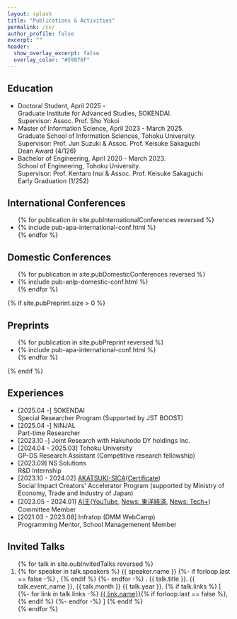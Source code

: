 ```yaml
---
layout: splash
title: "Publications & Activities"
permalink: /cv/
author_profile: false
excerpt: ""
header:
  show_overlay_excerpt: false
  overlay_color: "#59876F"
---
```


## Education
- Doctoral Student, April 2025 - <br>Graduate Institute for Advanced Studies, SOKENDAI.<br>Supervisor: Assoc. Prof. Sho Yokoi<br>
- Master of Information Science, April 2023 - March 2025.<br>Graduate School of Information Sciences, Tohoku University.<br>Supervisor: Prof. Jun Suzuki & Assoc. Prof. Keisuke Sakaguchi<br><i class="fa-solid fa-award" style="color: #5d9679;"></i> Dean Award (4/126)
- Bachelor of Engineering, April 2020 - March 2023.<br>School of Engineering, Tohoku University.<br>Supervisor: Prof. Kentaro Inui & Assoc. Prof. Keisuke Sakaguchi<br><i class="fa-solid fa-award" style="color: #5d9679;"></i>Early Graduation (1/252)

## International Conferences

<div>
  <ul>
    {% for publication in site.pubInternationalConferences reversed %}
    <li>
        {% include pub-apa-international-conf.html  %}
      </li>
    {% endfor %}

  </ul>

</div>




## Domestic Conferences

<div>
  <ul>
    {% for publication in site.pubDomesticConferences reversed %}
    <li>
        {% include pub-anlp-domestic-conf.html  %}
      </li>
    {% endfor %}

  </ul>

</div>

{% if site.pubPreprint.size > 0 %}
## Preprints
<div>
  <ul>
    {% for publication in site.pubPreprint reversed %}
    <li>
        {% include pub-apa-international-conf.html  %}
      </li>
    {% endfor %}

  </ul>
</div>
{% endif %}


## Experiences
- [2025.04 -] SOKENDAI<br>Special Researcher Program (Supported by JST BOOST)
- [2025.04 -] NINJAL<br>Part-time Researcher
- [2023.10 -] Joint Research with Hakuhodo DY holdings Inc.
- [2024.04 - 2025.03] Tohoku University<br>GP-DS Research Assistant (Competitive research fellowship)
- [2023.09] NS Solutions <br>R&D Internship
- [2023.10 - 2024.02] [AKATSUKI-SICA](https://mitouteki.jp/r4/supporters/outline/r4_b07/)([Certificate](https://www.openbadge-global.com/ns/portal/openbadge/public/assertions/detail/U3NWU05wcHViK2VHc3RSYTJZeFVhZz09))<br>Social Impact Creators' Accelerator Program (supported by Ministry of Economy, Trade and Industry of Japan)
- [2023.05 - 2024.01] [AI王](https://sites.google.com/view/project-aio/competition4?pli=1)([YouTube](https://youtu.be/5pT5t6e_bLo), [News: 東洋経済](https://toyokeizai.net/articles/-/732641?page=5), [News: Tech+](https://news.mynavi.jp/techplus/article/20240206-2877452/?&utm_medium=email&utm_campaign=20240213))<br>Committee Member
- [2021.03 - 2023.08] Infratop (DMM WebCamp)<br>Programming Mentor, School Managemenent Member

## Invited Talks
<div>
  <ol>
    {% for talk in site.oubInvitedTalks reversed %}
    <li>
        <!-- https://www.anlp.jp/guide/guideline.html -->
        {% for speaker in talk.speakers %}
          {{ speaker.name }}
          {%- if forloop.last == false -%}
            ,
          {% endif %}
        {%- endfor -%}
        .
        {{ talk.title }}.
        {{ talk.event_name }},
        {{ talk.month }}
        {{ talk.year }}.
        {% if talk.links %}
          [
          {%- for link in talk.links -%}
            <a href="{{ link.url }}" target="_blank">{{ link.name}}</a>{% if forloop.last == false %}, {% endif %}
          {%- endfor -%}
          ]
        {% endif %}
      </li>
    {% endfor %}

  </ol>

</div>


